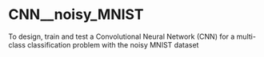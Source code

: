 # CNN__noisy_MNIST
 To design, train and test a Convolutional Neural Network (CNN) for a multi-class classification problem with the noisy MNIST dataset
